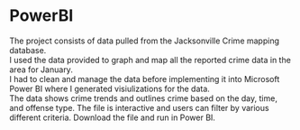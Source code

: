# PowerBI
The project consists of data pulled from the Jacksonville Crime mapping database. <br>
I used the data provided to graph and map all the reported crime data in the area for January. <br>
I had to clean and manage the data before implementing it into Microsoft Power BI where I generated visiulizations for the data.<br>
The data shows crime trends and outlines crime based on the day, time, and offense type. 
The file is interactive and users can filter by various different criteria.
Download the file and run in Power BI.
